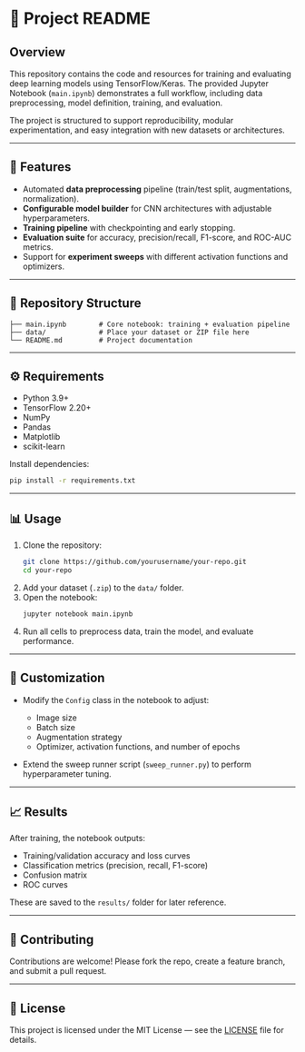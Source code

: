 # 📘 Project README

## Overview
This repository contains the code and resources for training and evaluating deep learning models using TensorFlow/Keras. The provided Jupyter Notebook (`main.ipynb`) demonstrates a full workflow, including data preprocessing, model definition, training, and evaluation.  

The project is structured to support reproducibility, modular experimentation, and easy integration with new datasets or architectures.

---

## 🚀 Features
- Automated **data preprocessing** pipeline (train/test split, augmentations, normalization).  
- **Configurable model builder** for CNN architectures with adjustable hyperparameters.  
- **Training pipeline** with checkpointing and early stopping.  
- **Evaluation suite** for accuracy, precision/recall, F1-score, and ROC-AUC metrics.  
- Support for **experiment sweeps** with different activation functions and optimizers.  

---

## 📂 Repository Structure
```
├── main.ipynb        # Core notebook: training + evaluation pipeline
├── data/             # Place your dataset or ZIP file here
└── README.md         # Project documentation
```

---

## ⚙️ Requirements
- Python 3.9+  
- TensorFlow 2.20+  
- NumPy  
- Pandas  
- Matplotlib  
- scikit-learn  

Install dependencies:
```bash
pip install -r requirements.txt
```

---

## 📊 Usage
1. Clone the repository:
   ```bash
   git clone https://github.com/yourusername/your-repo.git
   cd your-repo
   ```
2. Add your dataset (`.zip`) to the `data/` folder.  
3. Open the notebook:
   ```bash
   jupyter notebook main.ipynb
   ```
4. Run all cells to preprocess data, train the model, and evaluate performance.  

---

## 🧪 Customization
- Modify the `Config` class in the notebook to adjust:
  - Image size  
  - Batch size  
  - Augmentation strategy  
  - Optimizer, activation functions, and number of epochs  

- Extend the sweep runner script (`sweep_runner.py`) to perform hyperparameter tuning.  

---

## 📈 Results
After training, the notebook outputs:
- Training/validation accuracy and loss curves  
- Classification metrics (precision, recall, F1-score)  
- Confusion matrix  
- ROC curves  

These are saved to the `results/` folder for later reference.  

---

## 🤝 Contributing
Contributions are welcome! Please fork the repo, create a feature branch, and submit a pull request.  

---

## 📜 License
This project is licensed under the MIT License — see the [LICENSE](LICENSE) file for details.  
